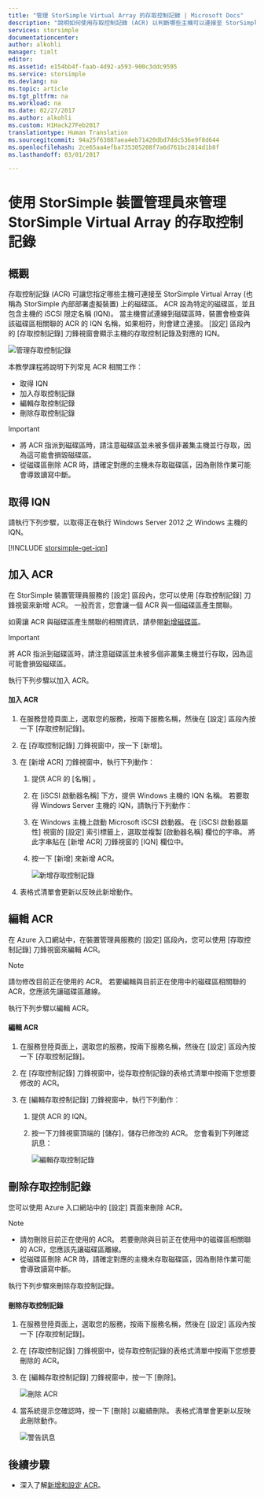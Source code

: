 ```yaml
---
title: "管理 StorSimple Virtual Array 的存取控制記錄 | Microsoft Docs"
description: "說明如何使用存取控制記錄 (ACR) 以判斷哪些主機可以連接至 StorSimple Virtual Array 上的磁碟區。"
services: storsimple
documentationcenter: 
author: alkohli
manager: timlt
editor: 
ms.assetid: e154bb4f-faab-4d92-a593-900c3ddc9595
ms.service: storsimple
ms.devlang: na
ms.topic: article
ms.tgt_pltfrm: na
ms.workload: na
ms.date: 02/27/2017
ms.author: alkohli
ms.custom: H1Hack27Feb2017
translationtype: Human Translation
ms.sourcegitcommit: 94a25f63887aea4eb71420dbd7ddc536e9f8d644
ms.openlocfilehash: 2ce65aa4efba735305208f7a6d761bc2814d1b8f
ms.lasthandoff: 03/01/2017

---
```

# <a name="use-storsimple-device-manager-to-manage-access-control-records-for-storsimple-virtual-array"></a>使用 StorSimple 裝置管理員來管理 StorSimple Virtual Array 的存取控制記錄

## <a name="overview"></a>概觀

存取控制記錄 (ACR) 可讓您指定哪些主機可連接至 StorSimple Virtual Array (也稱為 StorSimple 內部部署虛擬裝置) 上的磁碟區。 ACR 設為特定的磁碟區，並且包含主機的 iSCSI 限定名稱 (IQN)。 當主機嘗試連線到磁碟區時，裝置會檢查與該磁碟區相關聯的 ACR 的 IQN 名稱，如果相符，則會建立連接。 [設定] 區段內的 [存取控制記錄] 刀鋒視窗會顯示主機的存取控制記錄及對應的 IQN。

![管理存取控制記錄](./media/storsimple-virtual-array-manage-acrs/ova-manage-acrs.png)

本教學課程將說明下列常見 ACR 相關工作：

* 取得 IQN
* 加入存取控制記錄
* 編輯存取控制記錄
* 刪除存取控制記錄

> [!IMPORTANT]
> 
> * 將 ACR 指派到磁碟區時，請注意磁碟區並未被多個非叢集主機並行存取，因為這可能會損毀磁碟區。
> * 從磁碟區刪除 ACR 時，請確定對應的主機未存取磁碟區，因為刪除作業可能會導致讀寫中斷。


## <a name="get-the-iqn"></a>取得 IQN

請執行下列步驟，以取得正在執行 Windows Server 2012 之 Windows 主機的 IQN。

[!INCLUDE [storsimple-get-iqn](../../includes/storsimple-get-iqn.md)]

## <a name="add-an-acr"></a>加入 ACR

在 StorSimple 裝置管理員服務的 [設定] 區段內，您可以使用 [存取控制記錄] 刀鋒視窗來新增 ACR。 一般而言，您會讓一個 ACR 與一個磁碟區產生關聯。

如需讓 ACR 與磁碟區產生關聯的相關資訊，請參閱[新增磁碟區](storsimple-virtual-array-deploy3-iscsi-setup.md#step-3-add-a-volume)。

> [!IMPORTANT]
> 將 ACR 指派到磁碟區時，請注意磁碟區並未被多個非叢集主機並行存取，因為這可能會損毀磁碟區。


執行下列步驟以加入 ACR。

#### <a name="to-add-an-acr"></a>加入 ACR

1. 在服務登陸頁面上，選取您的服務，按兩下服務名稱，然後在 [設定] 區段內按一下 [存取控制記錄]。
2. 在 [存取控制記錄] 刀鋒視窗中，按一下 [新增]。
3. 在 [新增 ACR] 刀鋒視窗中，執行下列動作：
   
    1. 提供 ACR 的 [名稱]  。
    
    2. 在 [iSCSI 啟動器名稱] 下方，提供 Windows 主機的 IQN 名稱。 若要取得 Windows Server 主機的 IQN，請執行下列動作：
   
    3. 在 Windows 主機上啟動 Microsoft iSCSI 啟動器。 在 [iSCSI 啟動器屬性] 視窗的 [設定] 索引標籤上，選取並複製 [啟動器名稱] 欄位的字串。
    將此字串貼在 [新增 ACR] 刀鋒視窗的 [IQN] 欄位中。
   
    6. 按一下 [新增] 來新增 ACR。  
   
        ![新增存取控制記錄](./media/storsimple-virtual-array-manage-acrs/ova-add-acrs.png)
4. 表格式清單會更新以反映此新增動作。

## <a name="edit-an-acr"></a>編輯 ACR

在 Azure 入口網站中，在裝置管理員服務的 [設定] 區段內，您可以使用 [存取控制記錄] 刀鋒視窗來編輯 ACR。

> [!NOTE]
> 請勿修改目前正在使用的 ACR。 若要編輯與目前正在使用中的磁碟區相關聯的 ACR，您應該先讓磁碟區離線。


執行下列步驟以編輯 ACR。

#### <a name="to-edit-an-acr"></a>編輯 ACR

1. 在服務登陸頁面上，選取您的服務，按兩下服務名稱，然後在 [設定] 區段內按一下 [存取控制記錄]。
2. 在 [存取控制記錄] 刀鋒視窗中，從存取控制記錄的表格式清單中按兩下您想要修改的 ACR。
3. 在 [編輯存取控制記錄] 刀鋒視窗中，執行下列動作︰
   
    1. 提供 ACR 的 IQN。
   
    2. 按一下刀鋒視窗頂端的 [儲存]，儲存已修改的 ACR。 您會看到下列確認訊息：
   
        ![編輯存取控制記錄](./media/storsimple-virtual-array-manage-acrs/ova-edit-acrs.png)

## <a name="delete-an-access-control-record"></a>刪除存取控制記錄

您可以使用 Azure 入口網站中的 [設定] 頁面來刪除 ACR。

> [!NOTE]
> 
> * 請勿刪除目前正在使用的 ACR。 若要刪除與目前正在使用中的磁碟區相關聯的 ACR，您應該先讓磁碟區離線。
> * 從磁碟區刪除 ACR 時，請確定對應的主機未存取磁碟區，因為刪除作業可能會導致讀寫中斷。


執行下列步驟來刪除存取控制記錄。

#### <a name="to-delete-an-access-control-record"></a>刪除存取控制記錄

1. 在服務登陸頁面上，選取您的服務，按兩下服務名稱，然後在 [設定] 區段內按一下 [存取控制記錄]。

2. 在 [存取控制記錄] 刀鋒視窗中，從存取控制記錄的表格式清單中按兩下您想要刪除的 ACR。

3. 在 [編輯存取控制記錄] 刀鋒視窗中，按一下 [刪除]。
   
    ![刪除 ACR](./media/storsimple-virtual-array-manage-acrs/ova-del-acrs.png)

4. 當系統提示您確認時，按一下 [刪除] 以繼續刪除。 表格式清單會更新以反映此刪除動作。
   
   ![警告訊息](./media/storsimple-virtual-array-manage-acrs/ova-del-acrs-warning.png)

## <a name="next-steps"></a>後續步驟

* 深入了解[新增和設定 ACR](storsimple-virtual-array-deploy3-iscsi-setup.md#step-3-add-a-volume)。


